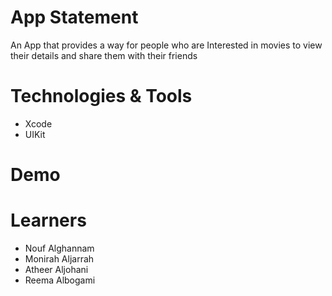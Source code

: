 # App Statement
An App that provides a way for people who are Interested in movies to view their details and share them with their friends

# Technologies & Tools
- Xcode
- UIKit

# Demo

# Learners
- Nouf Alghannam
- Monirah Aljarrah
- Atheer Aljohani
- Reema Albogami
